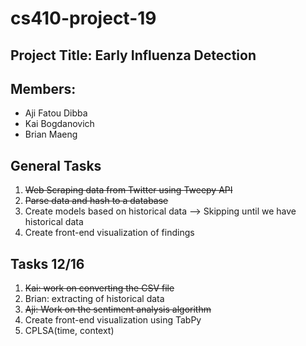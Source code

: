# cs410-project-19
## Project Title: Early Influenza Detection
## Members:
* Aji Fatou Dibba
* Kai Bogdanovich
* Brian Maeng

## General Tasks
1. ~~Web Scraping data from Twitter using Tweepy API~~
2. ~~Parse data and hash to a database~~
3. Create models based on historical data  --> Skipping until we have historical data
4. Create front-end visualization of findings

## Tasks 12/16
1. ~~Kai: work on converting the CSV file~~
2. Brian: extracting of historical data
3. ~~Aji: Work on the sentiment analysis algorithm~~
4. Create front-end visualization using TabPy
5. CPLSA(time, context) 
